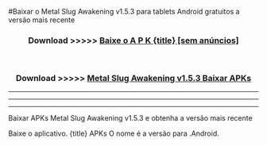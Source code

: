#Baixar o Metal Slug Awakening v1.5.3   para tablets Android gratuitos a versão mais recente


<div align="center">
<h3>Download >>>>> <a href="https://pt-web.web.app/?pt= {title}">Baixe o A P K {title} [sem anúncios]</a></h3><br>

<h3>Download >>>>> <a href="https://pt-web.web.app/?pt= {title}">Metal Slug Awakening v1.5.3  Baixar APKs</a></h3>
</div>

----------------------------------------------------------

----------------------------------------------------------

----------------------------------------------------------

Baixar APKs Metal Slug Awakening v1.5.3  e obtenha a versão mais recente

Baixe o aplicativo. {title} APKs O nome é a versão para .Android.


